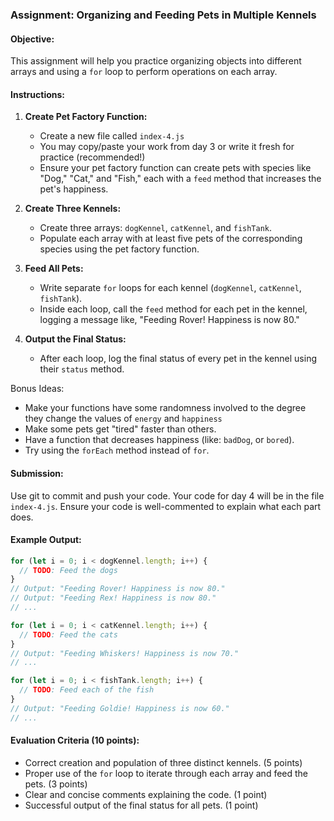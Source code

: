 ### Assignment: Organizing and Feeding Pets in Multiple Kennels

#### Objective:
This assignment will help you practice organizing objects into different arrays and using a `for` loop to perform operations on each array.

#### Instructions:

1. **Create Pet Factory Function:**
   - Create a new file called `index-4.js`
   - You may copy/paste your work from day 3 or write it fresh for practice (recommended!)
   - Ensure your pet factory function can create pets with species like "Dog," "Cat," and "Fish," each with a `feed` method that increases the pet's happiness.

2. **Create Three Kennels:**
   - Create three arrays: `dogKennel`, `catKennel`, and `fishTank`.
   - Populate each array with at least five pets of the corresponding species using the pet factory function.

3. **Feed All Pets:**
   - Write separate `for` loops for each kennel (`dogKennel`, `catKennel`, `fishTank`).
   - Inside each loop, call the `feed` method for each pet in the kennel, logging a message like, "Feeding Rover! Happiness is now 80."

4. **Output the Final Status:**
   - After each loop, log the final status of every pet in the kennel using their `status` method.

Bonus Ideas:

   - Make your functions have some randomness involved to the degree they change the values of `energy` and `happiness`
   - Make some pets get "tired" faster than others.
   - Have a function that decreases happiness (like: `badDog`, or `bored`).
   - Try using the `forEach` method instead of `for`.

#### Submission:
Use git to commit and push your code. Your code for day 4 will be in the file `index-4.js`. Ensure your code is well-commented to explain what each part does.

#### Example Output:
```javascript
for (let i = 0; i < dogKennel.length; i++) {
  // TODO: Feed the dogs
}
// Output: "Feeding Rover! Happiness is now 80."
// Output: "Feeding Rex! Happiness is now 80."
// ...

for (let i = 0; i < catKennel.length; i++) {
  // TODO: Feed the cats
}
// Output: "Feeding Whiskers! Happiness is now 70."
// ...

for (let i = 0; i < fishTank.length; i++) {
  // TODO: Feed each of the fish
}
// Output: "Feeding Goldie! Happiness is now 60."
// ...
```

#### Evaluation Criteria (10 points):
- Correct creation and population of three distinct kennels. (5 points)
- Proper use of the `for` loop to iterate through each array and feed the pets. (3 points)
- Clear and concise comments explaining the code. (1 point)
- Successful output of the final status for all pets. (1 point)
